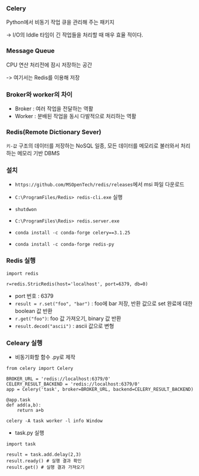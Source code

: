 ### Celery

Python에서 비동기 작업 큐을 관리해 주는 패키지

-> I/O의 Iddle 타임이 긴 작업들을 처리할 때 매우 효율 적이다.



### Message Queue

CPU 연산 처리전에 잠시 저장하는 공간

-> 여기서는 Redis를 이용해 저장



### Broker와 worker의 차이

- Broker : 여러 작업을 전달하는 역활
- Worker : 분배된 작업을 동시 다발적으로 처리하는 역활



### Redis(Remote Dictionary Sever)

`키-값` 구조의 데이터를 저장하는 NoSQL 일종, 모든 데이터를 메모리로 불러와서 처리하는 메모리 기반 DBMS



### 설치

- `https://github.com/MSOpenTech/redis/releases`에서 msi 파일 다운로드
- `C:\ProgramFiles/Redis> redis-cli.exe` 실행
- `shutdwon`
- `C:\ProgramFiles\Redis> redis.server.exe`



- `conda install -c conda-forge celery==3.1.25`
- `conda install -c conda-forge redis-py`



### Redis 실행

`import redis`

`r=redis.StricRedis(host='localhost', port=6379, db=0)`

- port 번호 : 6379
- `result = r.set("foo", "bar")` : foo에 bar 저장, 반환 값으로 set 완료에 대한 boolean 값 반환
- `r.get("foo")`: foo 값 가져오기, binary 값 반환
- `result.decod("ascii")` : ascii 값으로 변형



### Celeary 실행

- 비동기화할 함수 .py로 제작

`from celery import Celery`

```
BROKER_URL = 'redis://localhost:6379/0'
CELERY_RESULT_BACKEND = 'redis://localhost:6379/0'
app = Celery('task', broker=BROKER_URL, backend=CELERY_RESULT_BACKEND)

@app.task
def add(a,b):
	return a+b
```

`celery -A task worker -l info Window`



- task.py 실행

```
import task

result = task.add.delay(2,3)
result.ready() # 실행 결과 확인
result.get() # 실행 결과 가져오기
```

